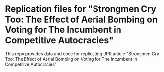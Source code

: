 # Replication files for "Strongmen Cry Too: The Effect of Aerial Bombing on Voting for The Incumbent in Competitive Autocracies"
This repo provides data and code for replicating JPR article "Strongmen Cry Too: The Effect of Aerial Bombing on Voting for The Incumbent in Competitive Autocracies"
